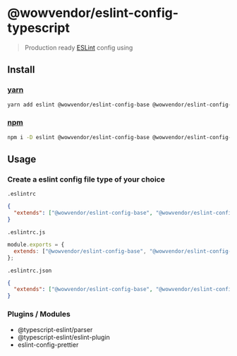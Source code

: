 # @wowvendor/eslint-config-typescript

> Production ready [ESLint](http://eslint.org) config using

## Install

### [yarn](https://yarnpkg.com)

```sh
yarn add eslint @wowvendor/eslint-config-base @wowvendor/eslint-config-typescript -D
```

### [npm](https://npmjs.com)

```sh
npm i -D eslint @wowvendor/eslint-config-base @wowvendor/eslint-config-typescript
```

## Usage

### Сreate a eslint config file type of your choice

`.eslintrc`

```json
{
  "extends": ["@wowvendor/eslint-config-base", "@wowvendor/eslint-config-typescript"]
}
```

`.eslintrc.js`

```js
module.exports = {
  extends: ["@wowvendor/eslint-config-base", "@wowvendor/eslint-config-typescript"],
};
```

`.eslintrc.json`

```json
{
  "extends": ["@wowvendor/eslint-config-base", "@wowvendor/eslint-config-typescript"]
}
```

### Plugins / Modules

- @typescript-eslint/parser
- @typescript-eslint/eslint-plugin
- eslint-config-prettier
